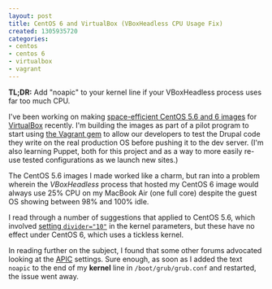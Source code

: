 ```yaml
---
layout: post
title: CentOS 6 and VirtualBox (VBoxHeadless CPU Usage Fix)
created: 1305935720
categories:
- centos
- centos 6
- virtualbox
- vagrant
---
```

**TL;DR:** Add "noapic" to your kernel line if your VBoxHeadless process uses far too much CPU.

I've been working on making [space-efficient CentOS 5.6 and 6 images](https://github.com/smerrill/veewee-fun/) for [VirtualBox](http://www.virtualbox.org) recently. I'm building the images as part of a pilot program to start using [the Vagrant gem](http://vagrantup.com) to allow our developers to test the Drupal code they write on the real production OS before pushing it to the dev server. (I'm also learning Puppet, both for this project and as a way to more easily re-use tested configurations as we launch new sites.)

The CentOS 5.6 images I made worked like a charm, but ran into a problem wherein the _VBoxHeadless_ process that hosted my CentOS 6 image would always use 25% CPU on my MacBook Air (one full core) despite the guest OS showing between 98% and 100% idle.

<!-- break -->

I read through a number of suggestions that applied to CentOS 5.6, which involved [setting ```divider="10"```](http://tiebing.blogspot.com/2011/08/virtualbox-vboxheadless-high-cpu-usage.html) in the kernel parameters, but these have no effect under CentOS 6, which uses a tickless kernel.

In reading further on the subject, I found that some other forums advocated looking at the [APIC](http://www.wlug.org.nz/APIC) settings. Sure enough, as soon as I added the text ```noapic``` to the end of my **kernel** line in ```/boot/grub/grub.conf``` and restarted, the issue went away.


